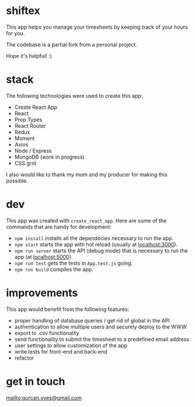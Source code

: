 # shiftex

This app helps you manage your timesheets by keeping track of your hours for you.

The codebase is a partial fork from a personal project.

Hope it's helpful! :)

# stack

The following technologies were used to create this app:

* Create React App
* React
* Prop Types
* React Router
* Redux
* Moment
* Axios
* Node / Express
* MongoDB (work in progress)
* CSS grid

I also would like to thank my mom and my producer for making this possible.

# dev

This app was created with `create_react_app`. Here are some of the commands that are handy for development:

* `npm install` installs all the dependecies necessary to run the app.
* `npm start` starts the app with hot reload (usually at <localhost:3000>).
* `npm run server` starts the API (debug mode) that is necessary to run the app (at <localhost:5000>).
* `npm run test` gets the tests in `App.test.js` going.
* `npm run build` compiles the app.

# improvements

This app would benefit from the following features:
* proper handling of database queries / get rid of global in the API
* authentication to allow multiple users and securely deploy to the WWW
* export to .csv functionality
* send functionality to submit the timesheet to a predefined email address
* user settings to allow customization of the app
* write tests for front-end and back-end
* refactor

# get in touch

<mailto:gurcan.yves@gmail.com>

